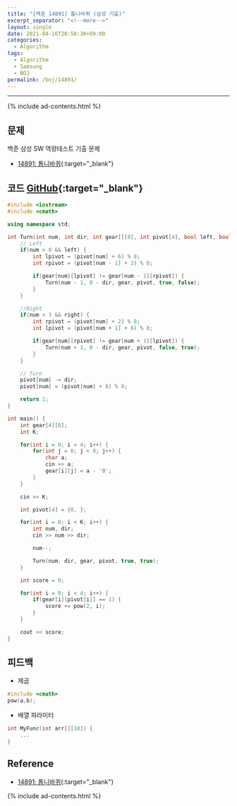 ```yaml
---
title: "[백준 14891] 톱니바퀴 (삼성 기출)"
excerpt_separator: "<!--more-->"
layout: single
date: 2021-04-16T20:50:30+09:00
categories:
  - Algorithm
tags:
  - Algorithm
  - Samsung
  - BOJ
permalink: /boj/14891/
---
```

---
{% include ad-contents.html %}

## 문제

백준 삼성 SW 역량테스트 기출 문제

* [14891: 톱니바퀴](https://www.acmicpc.net/problem/14891){:target="_blank"}
<!--more-->


## 코드 [GitHub](https://github.com/unionyy/algorithm/blob/main/samsung/14891_gear.cpp){:target="_blank"}

```cpp
#include <iostream>
#include <cmath>

using namespace std;

int Turn(int num, int dir, int gear[][8], int pivot[4], bool left, bool right) {
    // Left
    if(num > 0 && left) {
        int lpivot = (pivot[num] + 6) % 8;
        int rpivot = (pivot[num - 1] + 2) % 8;

        if(gear[num][lpivot] != gear[num - 1][rpivot]) {
            Turn(num - 1, 0 - dir, gear, pivot, true, false);
        }
    }

    //Right
    if(num < 3 && right) {
        int rpivot = (pivot[num] + 2) % 8;
        int lpivot = (pivot[num + 1] + 6) % 8;

        if(gear[num][rpivot] != gear[num + 1][lpivot]) {
            Turn(num + 1, 0 - dir, gear, pivot, false, true);
        }
    }

    // Turn
    pivot[num] -= dir;
    pivot[num] = (pivot[num] + 8) % 8;

    return 1;
}

int main() {
    int gear[4][8];
    int K;

    for(int i = 0; i < 4; i++) {
        for(int j = 0; j < 8; j++) {
            char a;
            cin >> a;
            gear[i][j] = a - '0';
        }
    }

    cin >> K;

    int pivot[4] = {0, };

    for(int i = 0; i < K; i++) {
        int num, dir;
        cin >> num >> dir;

        num--;

        Turn(num, dir, gear, pivot, true, true);
    }

    int score = 0;

    for(int i = 0; i < 4; i++) {
        if(gear[i][pivot[i]] == 1) {
            score += pow(2, i);
        }
    }

    cout << score;
}
```

## 피드백

* 제곱
```cpp
#include <cmath>
pow(a,b);
```

* 배열 파라미터
```cpp
int MyFunc(int arr[][10]) {
    ...
}
```

## Reference

* [14891: 톱니바퀴](https://www.acmicpc.net/problem/14891){:target="_blank"}

{% include ad-contents.html %}